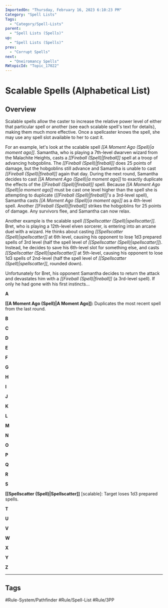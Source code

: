 ```yaml
---
ImportedOn: "Thursday, February 16, 2023 6:10:23 PM"
Category: "Spell Lists"
Tags:
  - "Category/Spell-Lists"
parent:
  - "Spell Lists (Spells)"
up:
  - "Spell Lists (Spells)"
prev:
  - "Corrupt Spells"
next:
  - "Oneiromancy Spells"
RWtopicId: "Topic_17022"
---
```

# Scalable Spells (Alphabetical List)
## Overview
Scalable spells allow the caster to increase the relative power level of either that particular spell or another (see each scalable spell's text for details}, making them much more effective. Once a spellcaster knows the spell, she may use any spell slot available to her to cast it.

For an example, let's look at the scalable spell *[[A Moment Ago (Spell)|a moment ago]]*. Samantha, who is playing a 7th-level dwarven wizard from the Malachite Heights, casts a *[[Fireball (Spell)|fireball]]* spell at a troop of advancing hobgoblins. The *[[Fireball (Spell)|fireball]]* does 25 points of damage, but the hobgoblins still advance and Samantha is unable to cast *[[Fireball (Spell)|fireball]]* again that day. During the next round, Samantha decides to cast *[[A Moment Ago (Spell)|a moment ago]]* to exactly duplicate the effects of the *[[Fireball (Spell)|fireball]]* spell. Because *[[A Moment Ago (Spell)|a moment ago]]* must be cast one level higher than the spell she is attempting to duplicate (*[[Fireball (Spell)|fireball]]'s* a 3rd-level spell), Samantha casts *[[A Moment Ago (Spell)|a moment ago]]* as a 4th-level spell. Another *[[Fireball (Spell)|fireball]]* strikes the hobgoblins for 25 points of damage. Any survivors flee, and Samantha can now relax.

Another example is the scalable spell *[[Spellscatter (Spell)|spellscatter]]*. Bret, who is playing a 12th-level elven sorcerer, is entering into an arcane duel with a wizard. He thinks about casting *[[Spellscatter (Spell)|spellscatter]]* at 6th level, causing his opponent to lose 1d3 prepared spells of 3rd level (half the spell level of *[[Spellscatter (Spell)|spellscatter]]*). Instead, he decides to save his 6th-level slot for something else, and casts *[[Spellscatter (Spell)|spellscatter]]* at 5th-level, causing his opponent to lose 1d3 spells of 2nd-level (half the spell level of *[[Spellscatter (Spell)|spellscatter]]*, rounded down).

Unfortunately for Bret, his opponent Samantha decides to return the attack and devastates him with a *[[Fireball (Spell)|fireball]]* (a 3rd-level spell). If only he had gone with his first instincts...

**A**

**[[A Moment Ago (Spell)|A Moment Ago]]:** Duplicates the most recent spell from the last round.

**B**

**C**

**D**

**E**

**F**

**G**

**H**

**I**

**J**

**K**

**L**

**M**

**N**

**O**

**P**

**Q**

**R**

**S**

**[[Spellscatter (Spell)|Spellscatter]]** \[scalable]: Target loses 1d3 prepared spells.

**T**

**U**

**V**

**W**

**X**

**Y**

**Z**


---
## Tags
#Rule-System/Pathfinder #Rule/Spell-List #Rule/3PP

